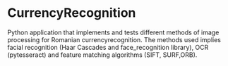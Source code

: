 # CurrencyRecognition

Python application that implements and tests different methods of image processing for Romanian currencyrecognition. The methods used implies facial recognition (Haar Cascades and face_recognition library), OCR (pytesseract) and feature matching algorithms (SIFT, SURF,ORB).
